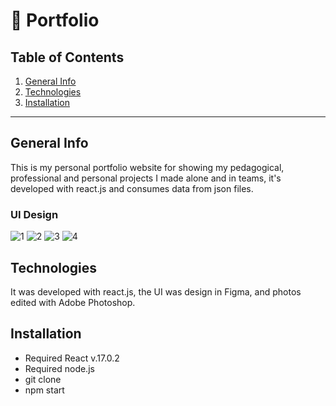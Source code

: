 :notebook: Portfolio
============

## Table of Contents
1. [General Info](#general-info)
2. [Technologies](#technologies)
3. [Installation](#installation)

***
## General Info

This is my personal portfolio website for showing my pedagogical, professional and personal projects I made alone and in teams, it's developed with react.js and consumes data from json files.

### UI Design
![1](https://user-images.githubusercontent.com/73828751/140615764-3665879c-819c-4cf6-85e4-f435d336c17e.png)
![2](https://user-images.githubusercontent.com/73828751/140615765-a94a33da-4001-48d1-b0f3-57fe0f85ab5f.png)
![3](https://user-images.githubusercontent.com/73828751/140615766-1310fb3c-3eb7-41f4-bc7a-515883e2afc7.png)
![4](https://user-images.githubusercontent.com/73828751/140615768-c67b0595-ba26-4e2b-b792-adf086668fd3.png)

## Technologies
It was developed with react.js, the UI was design in Figma, and photos edited with Adobe Photoshop. 

## Installation
- Required React v.17.0.2
- Required node.js
- git clone <repository>
- npm start
